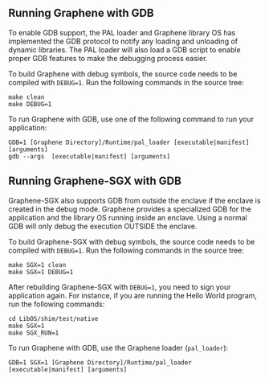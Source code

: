 ## Running Graphene with GDB

To enable GDB support, the PAL loader and Graphene library OS has implemented the GDB protocol to notify any loading and unloading of dynamic libraries. The PAL loader will also load a GDB script to enable proper GDB features to make the debugging process easier.

To build Graphene with debug symbols, the source code needs to be compiled with `DEBUG=1`. Run the following commands in the source tree:

    make clean
    make DEBUG=1

To run Graphene with GDB, use one of the following command to run your application:

    GDB=1 [Graphene Directory]/Runtime/pal_loader [executable|manifest] [arguments]
    gdb --args  [executable|manifest] [arguments] 



## Running Graphene-SGX with GDB

Graphene-SGX also supports GDB from outside the enclave if the enclave is created in the debug mode. Graphene provides a specialized GDB for the application and the library OS running inside an enclave. Using a normal GDB will only debug the execution OUTSIDE the enclave.

To build Graphene-SGX with debug symbols, the source code needs to be compiled with `DEBUG=1`. Run the following commands in the source tree:

    make SGX=1 clean
    make SGX=1 DEBUG=1

After rebuilding Graphene-SGX with `DEBUG=1`, you need to sign your application again. For instance, if you are running the Hello World program, run the following commands:

    cd LibOS/shim/test/native
    make SGX=1
    make SGX_RUN=1

To run Graphene with GDB, use the Graphene loader (`pal_loader`):

    GDB=1 SGX=1 [Graphene Directory]/Runtime/pal_loader [executable|manifest] [arguments]
